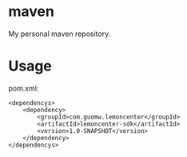 # maven
My personal maven repository.

# Usage

pom.xml:

    <dependencys>
		<dependency>
		    <groupId>com.guomw.lemoncenter</groupId>
		    <artifactId>lemoncenter-sdk</artifactId>
		    <version>1.0-SNAPSHOT</version>
		</dependency>
    </dependencys>